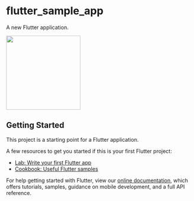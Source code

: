 # flutter_sample_app

A new Flutter application.

<img src="https://user-images.githubusercontent.com/47273077/123825137-9de00680-d939-11eb-98e6-bd5ce9179b2c.png" width="200">

## Getting Started

This project is a starting point for a Flutter application.

A few resources to get you started if this is your first Flutter project:

- [Lab: Write your first Flutter app](https://flutter.dev/docs/get-started/codelab)
- [Cookbook: Useful Flutter samples](https://flutter.dev/docs/cookbook)

For help getting started with Flutter, view our
[online documentation](https://flutter.dev/docs), which offers tutorials,
samples, guidance on mobile development, and a full API reference.
